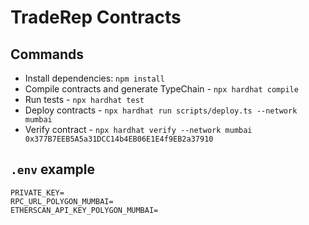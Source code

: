 # TradeRep Contracts

## Commands

- Install dependencies: `npm install`
- Compile contracts and generate TypeChain - `npx hardhat compile`
- Run tests - `npx hardhat test`
- Deploy contracts - `npx hardhat run scripts/deploy.ts --network mumbai`
- Verify contract - `npx hardhat verify --network mumbai 0x377B7EEB5A5a31DCC14b4EB06E1E4f9EB2a37910`

## `.env` example

```
PRIVATE_KEY=
RPC_URL_POLYGON_MUMBAI=
ETHERSCAN_API_KEY_POLYGON_MUMBAI=
```
